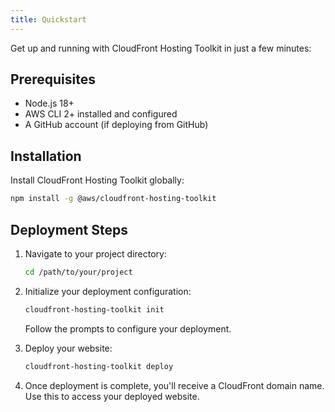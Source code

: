```yaml
---
title: Quickstart
---
```


Get up and running with CloudFront Hosting Toolkit in just a few minutes:

## Prerequisites
- Node.js 18+
- AWS CLI 2+ installed and configured
- A GitHub account (if deploying from GitHub)

## Installation
Install CloudFront Hosting Toolkit globally:

```bash
npm install -g @aws/cloudfront-hosting-toolkit
```

## Deployment Steps
1. Navigate to your project directory:
   ```bash
   cd /path/to/your/project
   ```

2. Initialize your deployment configuration:
   ```bash
   cloudfront-hosting-toolkit init
   ```
   Follow the prompts to configure your deployment.

3. Deploy your website:
   ```bash
   cloudfront-hosting-toolkit deploy
   ```

4. Once deployment is complete, you'll receive a CloudFront domain name. Use this to access your deployed website.
